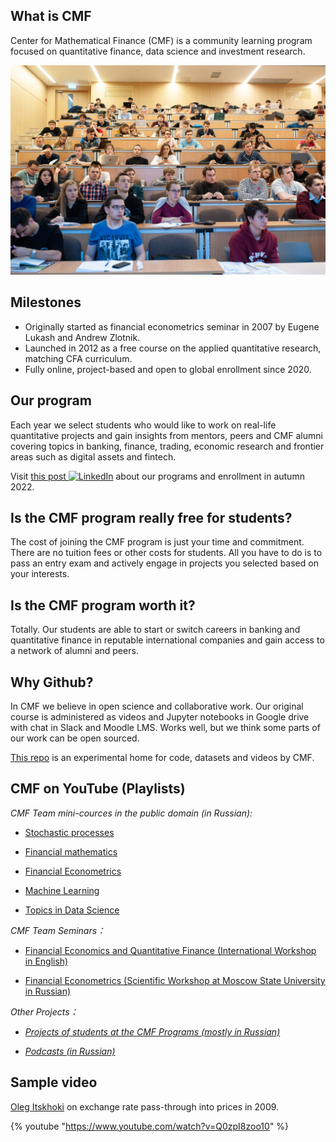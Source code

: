 ## What is CMF

Center for Mathematical Finance (CMF) is a community learning program focused on quantitative finance, data science and investment research.

![](class.jpg)

## Milestones

- Originally started as financial econometrics seminar in 2007 by Eugene Lukash and Andrew Zlotnik.
- Launched in 2012 as a free course on the applied quantitative research, matching CFA curriculum.
- Fully online, project-based and open to global enrollment since 2020.

## Our program

Each year we select students who would like to work on real-life quantitative projects and
gain insights from mentors, peers and CMF alumni covering topics in banking, finance, trading, economic research and frontier areas such as digital assets and fintech.

[linkedin]: ![](https://img.shields.io/badge/CMF-blue?style=flatsquare&logo=linkedin&logoColor=white)

Visit [this post ![LinkedIn][linkedin]](https://www.linkedin.com/feed/update/urn:li:activity:6957988000706273281/) about our programs and enrollment in autumn 2022.

## Is the CMF program really free for students?

The cost of joining the CMF program is just your time and commitment. There are no tuition fees or other costs for students. All you have to do is to pass an entry exam and actively engage in projects you selected based on your interests.

## Is the CMF program worth it?

Totally. Our students are able to start or switch careers in banking and quantitative finance in reputable international companies and gain access to a network of alumni and peers.

## Why Github?

In CMF we believe in open science and collaborative work. Our original course is administered as videos and Jupyter notebooks in Google drive with chat in Slack and Moodle LMS. Works well, but we think some parts of our work can be open sourced.

[This repo](https://github.com/epogrebnyak/cmf-team) is an experimental home for code, datasets and videos by CMF.

## CMF on YouTube (Playlists)


_CMF Team mini-cources in the public domain (in Russian):_

- [Stochastic processes](https://www.youtube.com/playlist?list=PLBMgVdAlqlww-x8OcNz8oGTjcjW3O7Te_)

- [Financial mathematics](https://www.youtube.com/playlist?list=PLBMgVdAlqlwwt3F9fCxJ8xX2xeDVeXQxT)

- [Financial Econometrics](https://www.youtube.com/playlist?list=PLBMgVdAlqlwx7cDL4kvuKq1YbVJF7rwCw)

- [Machine Learning](https://www.youtube.com/playlist?list=PLBMgVdAlqlwxhaOvbP52t7y3c-ewVNJP-)

- [Topics in Data Science](https://www.youtube.com/playlist?list=PLBMgVdAlqlwxraYIYO1jrcPYNcfnjfzYp)


_CMF Team Seminars：_

- [Financial Economics and Quantitative Finance (International Workshop in English)](https://www.youtube.com/playlist?list=PLBMgVdAlqlwxENa3Zm8NwF8m7JZMHZlcV)

- [Financial Econometrics (Scientific Workshop at Moscow State University in Russian)](https://www.youtube.com/playlist?list=PLBMgVdAlqlwyWwCr9Gk0VcnCmWkr-0iCX)


_Other Projects：_
- [_Projects of students at the CMF Programs (mostly in Russian)_](https://www.youtube.com/playlist?list=PLBMgVdAlqlwypXtAJZ4bjnny72KPcFstc)


- [_Podcasts (in Russian)_](https://www.youtube.com/playlist?list=PLBMgVdAlqlwxHpk89KiEbvUFe2W9N-ac9)


## Sample video

[Oleg Itskhoki](https://itskhoki.com/) on exchange rate pass-through into prices in 2009.

{% youtube "https://www.youtube.com/watch?v=Q0zpI8zoo10" %}

<p>
